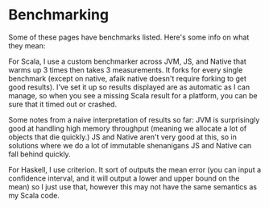 # Benchmarking

Some of these pages have benchmarks listed. Here's some info on what they mean:

For Scala, I use a custom benchmarker across JVM, JS, and Native that warms up 3 times then takes 3 measurements.
It forks for every single benchmark (except on native, afaik native doesn't require forking to get good results).
I've set it up so results displayed are as automatic as I can manage, so when you see a missing Scala result for a
platform, you can be sure that it timed out or crashed. 

Some notes from a naive interpretation of results so far: JVM is surprisingly good at handling high memory throughput
(meaning we allocate a lot of objects that die quickly.) JS and Native aren't very good at this, so in solutions where
we do a lot of immutable shenanigans JS and Native can fall behind quickly.

For Haskell, I use criterion. It sort of outputs the mean error (you can input a confidence interval, and it will
output a lower and upper bound on the mean) so I just use that, however this may not have the same semantics as
my Scala code. 